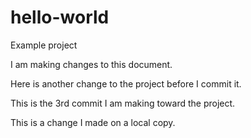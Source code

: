 # hello-world
Example project

I am making changes to this document.

Here is another change to the project before I commit it.

This is the 3rd commit I am making toward the project.

This is a change I made on a local copy.